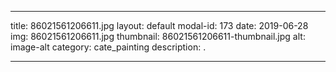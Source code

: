 
---
title: 86021561206611.jpg
layout: default
modal-id: 173
date: 2019-06-28
img: 86021561206611.jpg
thumbnail: 86021561206611-thumbnail.jpg
alt: image-alt
category: cate_painting
description: .

---

